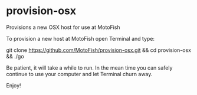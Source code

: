 # provision-osx
Provisions a new OSX host for use at MotoFish

To provision a new host at MotoFish open Terminal and type:

git clone https://github.com/MotoFish/provision-osx.git && cd provision-osx && ./go

Be patient, it will take a while to run.  In the mean time you can safely continue to use your computer and let Terminal churn away.

Enjoy!
